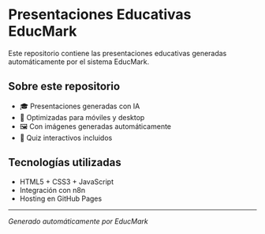 # Presentaciones Educativas EducMark

Este repositorio contiene las presentaciones educativas generadas automáticamente por el sistema EducMark.

## Sobre este repositorio

- 🎓 Presentaciones generadas con IA
- 📱 Optimizadas para móviles y desktop  
- 🖼️ Con imágenes generadas automáticamente
- 📝 Quiz interactivos incluidos

## Tecnologías utilizadas

- HTML5 + CSS3 + JavaScript
- Integración con n8n
- Hosting en GitHub Pages

---
*Generado automáticamente por EducMark*
